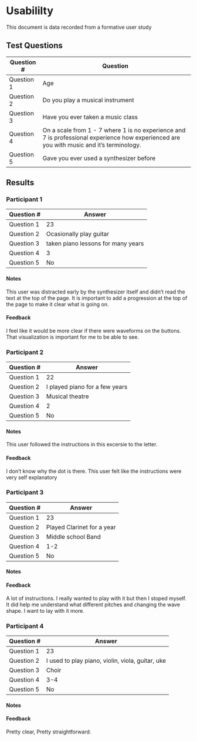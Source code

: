 # Usabililty

This document is data recorded from a formative user study

## Test Questions

| Question #  | Question       | 
| ----------- | ------------ |
| Question 1  | Age           |
| Question 2  | Do you play a musical instrument|
| Question 3  | Have you ever taken a music class|
| Question 4  | On a scale from 1 - 7 where 1 is no experience and 7 is professional experience how experienced are you with music and it’s terminology.|
| Question 5  | Gave you ever used a synthesizer before|

## Results

### Participant 1

| Question #  | Answer       | 
| ----------- | ------------ |
| Question 1  | 23           |
| Question 2  | Ocasionally play guitar|
| Question 3  | taken piano lessons for many years |
| Question 4  | 3            |
| Question 5  | No           |

#### Notes
This user was distracted early by the synthesizer itself and didn’t read the text at the top of the page. It is important to add a progression at the top of the page to make it clear what is going on.

#### Feedback
I feel like it would be more clear if there were waveforms on the buttons. That visualization is important for me to be able to see. 

### Participant 2

| Question #  | Answer       | 
| ----------- | ------------ |
| Question 1  | 22           |
| Question 2  | I played piano for a few years|
| Question 3  | Musical theatre |
| Question 4  | 2            |
| Question 5  | No           |

#### Notes
This user followed the instructions in this excersie to the letter.

#### Feedback
I don’t know why the dot is there. This user felt like the instructions were very self explanatory 

### Participant 3

| Question #  | Answer       | 
| ----------- | ------------ |
| Question 1  | 23           |
| Question 2  | Played Clarinet for a year|
| Question 3  | Middle school Band |
| Question 4  | 1-2            |
| Question 5  | No           |

#### Notes

#### Feedback
A lot of instructions. I really wanted to play with it but then I stoped myself. It did help me understand what different pitches and changing the wave shape. I want to lay with it more. 

### Participant 4

| Question #  | Answer       | 
| ----------- | ------------ |
| Question 1  | 23           |
| Question 2  | I used to play piano, violin, viola, guitar, uke|
| Question 3  | Choir |
| Question 4  | 3-4            |
| Question 5  | No           |

#### Notes

#### Feedback

Pretty clear, Pretty straightforward.
